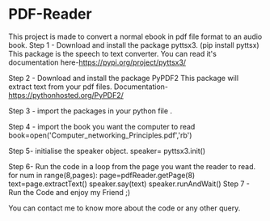 # PDF-Reader
This project is made to convert a normal ebook in pdf file format to an audio book.
Step 1 - Download and install the package pyttsx3. (pip install pyttsx)
          This package is the speech to text converter.
          You can read it's documentation here-https://pypi.org/project/pyttsx3/
          
Step 2 - Download and install the package PyPDF2
          This package will extract text from your pdf files.
          Documentation-https://pythonhosted.org/PyPDF2/

Step 3 - import the packages in your python file .

Step 4 - import the book you want the computer to read 
          book=open('Computer_networking_Principles.pdf','rb')

Step 5- initialise the speaker object.
          speaker= pyttsx3.init()

Step 6- Run the code in a loop from the page you want the reader to read.
        for num in range(8,pages):
           page=pdfReader.getPage(8)
           text=page.extractText()
           speaker.say(text)
           speaker.runAndWait()
Step 7 - Run the Code and enjoy my Friend ;) 

You can contact me to know more about the code or any other query.
 
